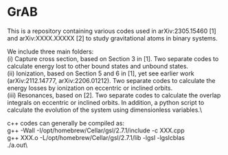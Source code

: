 # GrAB

This is a repository containing various codes used in arXiv:2305.15460 [1] and arXiv:XXXX.XXXXX [2] to study gravitational atoms in binary systems. 

We include three main folders:\
(i) Capture cross section, based on Section 3 in [1]. Two separate codes to calculate energy lost to other bound states and unbound states.\
(ii) Ionization, based on Section 5 and 6 in [1], yet see earlier work (arXiv:2112.14777, arXiv:2206.01212). Two separate codes to calculate the energy losses by ionization on eccentric or inclined orbits.\
(iii) Resonances, based on [2]. Two separate codes to calculate the overlap integrals on eccentric or inclined orbits. In addition, a python script to calculate the evolution of the system using dimensionless variables.\

c++ codes can generally be compiled as:\
g++ -Wall -I/opt/homebrew/Cellar/gsl/2.7.1/include -c XXX.cpp\
g++ XXX.o -L/opt/homebrew/Cellar/gsl/2.7.1/lib -lgsl -lgslcblas\
./a.out\

